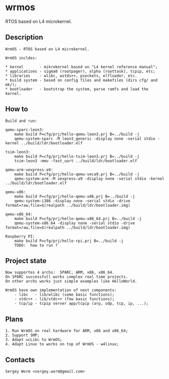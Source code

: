 # wrmos

RTOS based on L4 microkernel.

## Description

	WrmOS - RTOS based on L4 microkernel.

	WrmOS incldes:

	* kernel       - mikrokernel based on "L4 kernel reference manual";
	* applications - sigma0 (rootpager), alpha (roottask), tcpip, etc;
	* libraries    - wlibc, wstds++, psockets, elfloader, etc.
	* build system - based on config files and makefiles (dirs cfg/ and mk/);
	* bootloader   - bootstrap the system, parse ramfs and load the kernel.

## How to

	Build and run:

	qemu-sparc-leon3:
		make build P=cfg/prj/hello-qemu-leon3.prj B=../build -j
		qemu-system-sparc -M leon3_generic -display none -serial stdio -kernel ../build/ldr/bootloader.elf

	tsim-leon3:
		make build P=cfg/prj/hello-tsim-leon3.prj B=../build -j
		tsim-leon3 -mmu -fast_uart ../build/ldr/bootloader.elf

	qemu-arm-vexpress-a9:
		make build P=cfg/prj/hello-qemu-veca9.prj B=../build -j
		qemu-system-arm -M vexpress-a9 -display none -serial stdio -kernel ../build/ldr/bootloader.elf

	qemu-x86:
		make build P=cfg/prj/hello-qemu-x86.prj B=../build -j
		qemu-system-i386 -display none -serial stdio -drive format=raw,file=$(realpath ../build/ldr/bootloader.img)

	qemu-x86_64:
		make build P=cfg/prj/hello-qemu-x86_64.prj B=../build -j
		qemu-system-x86_64 -display none -serial stdio -drive format=raw,file=$(realpath ../build/ldr/bootloader.img)

	Raspberry PI:
		make build P=cfg/prj/hello-rpi.prj B=../build -j
		TODO:  how to run ?

## Project state

	Now supportes 4 archs:  SPARC, ARM, x86, x86_64.
	On SPARC successfull works complex real time projects.
	On other archs works just simple examples like HelloWorld.

	WrmOS have own implementation of next components:
		- libc   - lib/wlibc (some basic functions);
		- stdc++ - lib/stdc++ (few basic functions);
		- tcp/ip - tcpip server app/tcpip (arp, udp, tcp, ip, ...);

## Plans

	1. Run WrmOS on real hardware for ARM, x86 and x86_64;
	2. Support SMP;
	3. Adapt ucLibc to WrmOS;
	4. Adapt Linux to works on top of WrmOS - w4linux;

## Contacts

	Sergey Worm <sergey.worm@gmail.com>

